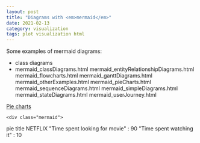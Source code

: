 ```yaml
---
layout: post
title: "Diagrams with <em>mermaid</em>"
date: 2021-02-13
category: visualization
tags: plot visualization html
---
```


Some examples of mermaid diagrams:
* class diagrams
* mermaid_classDiagrams.html
mermaid_entityRelationshipDiagrams.html
mermaid_flowcharts.html
mermaid_ganttDiagrams.html
mermaid_otherExamples.html
mermaid_pieCharts.html
mermaid_sequenceDiagrams.html
mermaid_simpleDiagrams.html
mermaid_stateDiagrams.html
mermaid_userJourney.html


<html>
  <body>
    <script src="https://cdn.jsdelivr.net/npm/mermaid/dist/mermaid.min.js"></script>
    <script>mermaid.initialize({startOnLoad:true});</script>
    
<a href="../contents/mermaid_pieCharts.html">Pie charts</a>

    <div class="mermaid">
pie title NETFLIX
         "Time spent looking for movie" : 90
         "Time spent watching it" : 10
    </div>
</body>
</html>
